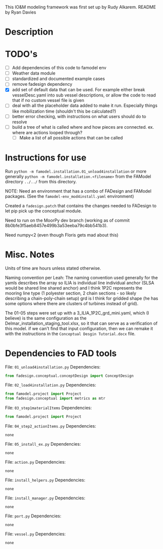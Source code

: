 This IO&M modeling framework was first set up by Rudy Alkarem. README by Ryan Davies

# Description

# TODO's

- [ ] Add dependencies of this code to famodel env
- [ ] Weather data module
- [ ] standardized and documented example cases
- [ ] remove fadesign dependency
- [X] add set of default data that can be used. For example either break vesselDesc.yaml into sub vessel descriptions, or allow the code to read that if no custom vessel file is given
- [ ] deal with all the placeholder data added to make it run. Especially things like mobilization time (shouldn't this be calculated?)
- [ ] better error checking, with instructions on what users should do to resolve
- [ ] build a tree of what is called where and how pieces are connected. ex. where are actions looped through?
   - [ ]  Make a list of all possible actions that can be called

# Instructions for use

Run `python -m famodel.installation.01_unload4installation` or more generally `python -m famodel.installation.<filename>` from the FAModel directory `../../` from this directory.

NOTE: Need an environment that has a combo of FADesign and FAModel packages. (See the `famodel-env_mod4install.yaml` environment)

Created a `fadesign.patch` that contains the changes needed to FADesign to let pip pick up the conceptual module.

Need to run on the MoorPy dev branch (working as of commit 8b0bfe3f5aeb8457e499b3a53eeba79c4bb541b3).

Need numpy<2 (even though Floris gets mad about this)

# Misc. Notes

Units of time are hours unless stated otherwise. 

Naming convention per Leah: The naming convention used generally for the yamls describes the array so ILIA is individual line individual anchor (SLSA would be shared line shared anchor) and I think 1P2C represents the mooring line type (1 polyester section, 2 chain sections - so likely describing a chain-poly-chain setup) grd is I think for gridded shape (he has some options where there are clusters of turbines instead of grid).

The 01-05 steps were set up with a 3_ILIA_1P2C_grd_mini.yaml, which (I believe) is the same configuration as the Delmar_installation_staging_tool.xlsx, so it that can serve as a verification of this model. if we can't find that input configuration, then we can remake it with the instructions in the `Conceptual Desgin Tutorial.docx` file. 

# Dependencies to FAD tools
File: `01_unload4installation.py` Dependencies:
```python
from fadesign.conceptual.conceptDesign import ConceptDesign
```
File: `02_load4installation.py` Dependencies:
```python
from famodel.project import Project
from fadesign.conceptual import metrics as mtr
```
File: `03_step1materialItems` Dependencies:
```python
from famodel.project import Project
```
File: `04_step2_actionItems.py` Dependencies:
```
none
```
File: `05_install_ex.py` Dependencies:
```
none
```
File: `action.py` Dependencies:
```
none
```
File: `install_helpers.py` Dependencies:
```
none
```
File: `install_manager.py` Dependencies:
```
none
```
File: `port.py` Dependencies:
```
none
```
File: `vessel.py` Dependencies:
```
none
```
